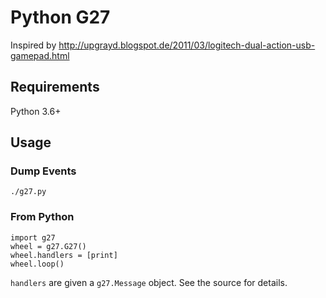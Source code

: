 # Python G27
Inspired by http://upgrayd.blogspot.de/2011/03/logitech-dual-action-usb-gamepad.html


## Requirements
Python 3.6+


## Usage

### Dump Events
```
./g27.py
```

### From Python
```
import g27
wheel = g27.G27()
wheel.handlers = [print]
wheel.loop()
```

`handlers` are given a `g27.Message` object. See the source for details.
